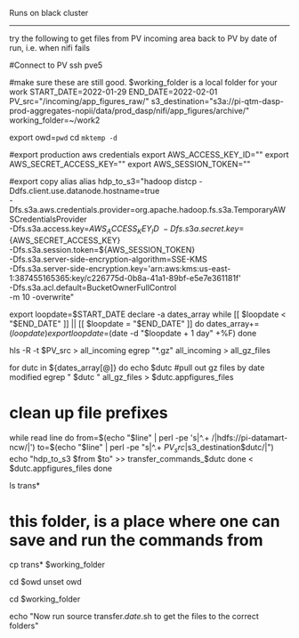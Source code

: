 Runs on black cluster

-----------------
try the following to get files from PV incoming area back to PV by date of run, i.e. when nifi fails

#Connect to PV
ssh pve5

#make sure these are still good.  $working_folder is a local folder for your work
START_DATE=2022-01-29
END_DATE=2022-02-01
PV_src="/incoming/app_figures_raw/"
s3_destination="s3a://pi-qtm-dasp-prod-aggregates-nopii/data/prod_dasp/nifi/app_figures/archive/"
working_folder=~/work2

export owd=`pwd`
cd `mktemp -d`

#export production aws credentials
export AWS_ACCESS_KEY_ID=""
export AWS_SECRET_ACCESS_KEY=""
export AWS_SESSION_TOKEN=""

#export copy alias
alias hdp_to_s3="hadoop distcp -Ddfs.client.use.datanode.hostname=true \
-Dfs.s3a.aws.credentials.provider=org.apache.hadoop.fs.s3a.TemporaryAWSCredentialsProvider \
-Dfs.s3a.access.key=${AWS_ACCESS_KEY_ID} \
-Dfs.s3a.secret.key=${AWS_SECRET_ACCESS_KEY} \
-Dfs.s3a.session.token=${AWS_SESSION_TOKEN} \
-Dfs.s3a.server-side-encryption-algorithm=SSE-KMS \
-Dfs.s3a.server-side-encryption.key='arn:aws:kms:us-east-1:387455165365:key/c226775d-0b8a-41a1-89bf-e5e7e361181f' \
-Dfs.s3a.acl.default=BucketOwnerFullControl \
-m 10 -overwrite"


export loopdate=$START_DATE
declare -a dates_array
while [[ $loopdate < "$END_DATE" ]] || [[ $loopdate = "$END_DATE" ]]
do
  dates_array+=($loopdate)
  export loopdate=$(date -d "$loopdate + 1 day" +%F)
done

hls -R -t $PV_src > all_incoming
egrep "*.gz" all_incoming > all_gz_files

for dutc in ${dates_array[@]}
do
  echo $dutc
  #pull out gz files by date modified
  egrep " $dutc " all_gz_files > $dutc.appfigures_files

  # clean up file prefixes
  while read line
  do
    from=$(echo "$line" | perl -pe 's|^.+ \/|hdfs://pi-datamart-ncw/|')
    to=$(echo "$line" | perl -pe "s|^.+ $PV_src|$s3_destination$dutc/|")
    echo "hdp_to_s3 $from $to" >> transfer_commands_$dutc
  done < $dutc.appfigures_files
done

ls trans*

# this folder, is a place where one can save and run the commands from
cp trans* $working_folder

cd $owd
unset owd

cd $working_folder

echo "Now run source transfer.*date*.sh to get the files to the correct folders"
